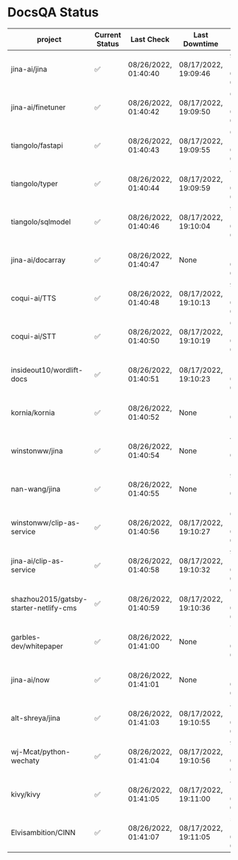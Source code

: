 # DocsQA Status

|               project                |Current Status|     Last Check     |   Last Downtime    |               % Uptime               |
|--------------------------------------|--------------|--------------------|--------------------|--------------------------------------|
|jina-ai/jina                          |✅            |08/26/2022, 01:40:40|08/17/2022, 19:09:46|94.673 (since 08/15/2022, 07:09:42)   |
|jina-ai/finetuner                     |✅            |08/26/2022, 01:40:42|08/17/2022, 19:09:50|65.826 (since 08/15/2022, 07:09:42)   |
|tiangolo/fastapi                      |✅            |08/26/2022, 01:40:43|08/17/2022, 19:09:55|65.831 (since 08/15/2022, 07:09:42)   |
|tiangolo/typer                        |✅            |08/26/2022, 01:40:44|08/17/2022, 19:09:59|88.514 (since 08/15/2022, 07:09:42)   |
|tiangolo/sqlmodel                     |✅            |08/26/2022, 01:40:46|08/17/2022, 19:10:04|94.688 (since 08/15/2022, 07:09:42)   |
|jina-ai/docarray                      |✅            |08/26/2022, 01:40:47|None                |100.000 (since 08/24/2022, 01:39:12)  |
|coqui-ai/TTS                          |✅            |08/26/2022, 01:40:48|08/17/2022, 19:10:13|94.684 (since 08/15/2022, 07:09:42)   |
|coqui-ai/STT                          |✅            |08/26/2022, 01:40:50|08/17/2022, 19:10:19|65.832 (since 08/15/2022, 07:09:42)   |
|insideout10/wordlift-docs             |✅            |08/26/2022, 01:40:51|08/17/2022, 19:10:23|13.141 (since 08/15/2022, 07:09:42)   |
|kornia/kornia                         |✅            |08/26/2022, 01:40:52|None                |12.256 (since 08/23/2022, 16:11:04)   |
|winstonww/jina                        |✅            |08/26/2022, 01:40:54|None                |42.588 (since 08/25/2022, 11:10:29)   |
|nan-wang/jina                         |✅            |08/26/2022, 01:40:55|None                |99.939 (since 08/24/2022, 15:11:24)   |
|winstonww/clip-as-service             |✅            |08/26/2022, 01:40:56|08/17/2022, 19:10:27|65.835 (since 08/15/2022, 07:09:42)   |
|jina-ai/clip-as-service               |✅            |08/26/2022, 01:40:58|08/17/2022, 19:10:32|94.695 (since 08/15/2022, 07:09:42)   |
|shazhou2015/gatsby-starter-netlify-cms|✅            |08/26/2022, 01:40:59|08/17/2022, 19:10:36|65.836 (since 08/15/2022, 07:09:42)   |
|garbles-dev/whitepaper                |✅            |08/26/2022, 01:41:00|None                |75612.037 (since 08/24/2022, 01:39:12)|
|jina-ai/now                           |✅            |08/26/2022, 01:41:01|None                |100.000 (since 08/24/2022, 01:39:12)  |
|alt-shreya/jina                       |✅            |08/26/2022, 01:41:03|08/17/2022, 19:10:55|87.641 (since 08/15/2022, 07:09:42)   |
|wj-Mcat/python-wechaty                |✅            |08/26/2022, 01:41:04|08/17/2022, 19:10:56|93.086 (since 08/15/2022, 07:09:42)   |
|kivy/kivy                             |✅            |08/26/2022, 01:41:05|08/17/2022, 19:11:00|87.643 (since 08/15/2022, 07:09:42)   |
|Elvisambition/CINN                    |✅            |08/26/2022, 01:41:07|08/17/2022, 19:11:05|58.788 (since 08/15/2022, 07:09:42)   |
